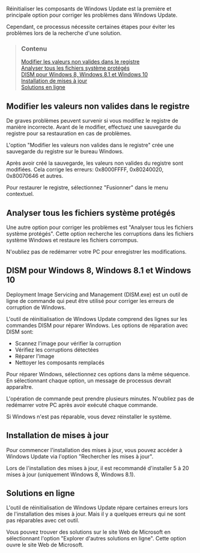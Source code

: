 Réinitialiser les composants de Windows Update est la première et principale option pour corriger les problèmes dans Windows Update.

Cependant, ce processus nécessite certaines étapes pour éviter les problèmes lors de la recherche d'une solution.


> ### Contenu
> 
> [Modifier les valeurs non valides dans le registre](#modifier-les-valeurs-non-valides-dans-le-registre) <br />
> [Analyser tous les fichiers système protégés](#analyser-tous-les-fichiers-système-protégés) <br />
> [DISM pour Windows 8, Windows 8.1 et Windows 10](#dism-pour-windows-8-windows-81-et-windows-10) <br />
> [Installation de mises à jour](#installation-de-mises-à-jour) <br />
> [Solutions en ligne](#solutions-en-ligne)


## Modifier les valeurs non valides dans le registre

De graves problèmes peuvent survenir si vous modifiez le registre de manière incorrecte. Avant de le modifier, effectuez une sauvegarde du registre pour sa restauration en cas de problèmes.

L'option "Modifier les valeurs non valides dans le registre" crée une sauvegarde du registre sur le bureau Windows.

Après avoir créé la sauvegarde, les valeurs non valides du registre sont modifiées. Cela corrige les erreurs: 0x8000FFFF, 0x80240020, 0x80070646 et autres.

Pour restaurer le registre, sélectionnez "Fusionner" dans le menu contextuel.


## Analyser tous les fichiers système protégés

Une autre option pour corriger les problèmes est "Analyser tous les fichiers système protégés". Cette option recherche les corruptions dans les fichiers système Windows et restaure les fichiers corrompus.

N'oubliez pas de redémarrer votre PC pour enregistrer les modifications.


## DISM pour Windows 8, Windows 8.1 et Windows 10

Deployment Image Servicing and Management (DISM.exe) est un outil de ligne de commande qui peut être utilisé pour corriger les erreurs de corruption de Windows.

L'outil de réinitialisation de Windows Update comprend des lignes sur les commandes DISM pour réparer Windows. Les options de réparation avec DISM sont:

  * Scannez l'image pour vérifier la corruption
  * Vérifiez les corruptions détectées
  * Réparer l'image
  * Nettoyer les composants remplacés

Pour réparer Windows, sélectionnez ces options dans la même séquence. En sélectionnant chaque option, un message de processus devrait apparaître.

L'opération de commande peut prendre plusieurs minutes. N'oubliez pas de redémarrer votre PC après avoir exécuté chaque commande.

Si Windows n'est pas réparable, vous devez réinstaller le système.


## Installation de mises à jour

Pour commencer l'installation des mises à jour, vous pouvez accéder à Windows Update via l'option "Rechercher les mises à jour".

Lors de l'installation des mises à jour, il est recommandé d'installer 5 à 20 mises à jour (uniquement Windows 8, Windows 8.1).


## Solutions en ligne

L'outil de réinitialisation de Windows Update répare certaines erreurs lors de l'installation des mises à jour. Mais il y a quelques erreurs qui ne sont pas réparables avec cet outil.

Vous pouvez trouver des solutions sur le site Web de Microsoft en sélectionnant l'option "Explorer d'autres solutions en ligne". Cette option ouvre le site Web de Microsoft.
